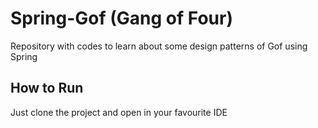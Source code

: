 <h1>Spring-Gof (Gang of Four)</h1>
<p>Repository with codes to learn about some design patterns of Gof using Spring<br>

<h2>How to Run</h2>
<p>Just clone the project and open in your favourite IDE<br>
